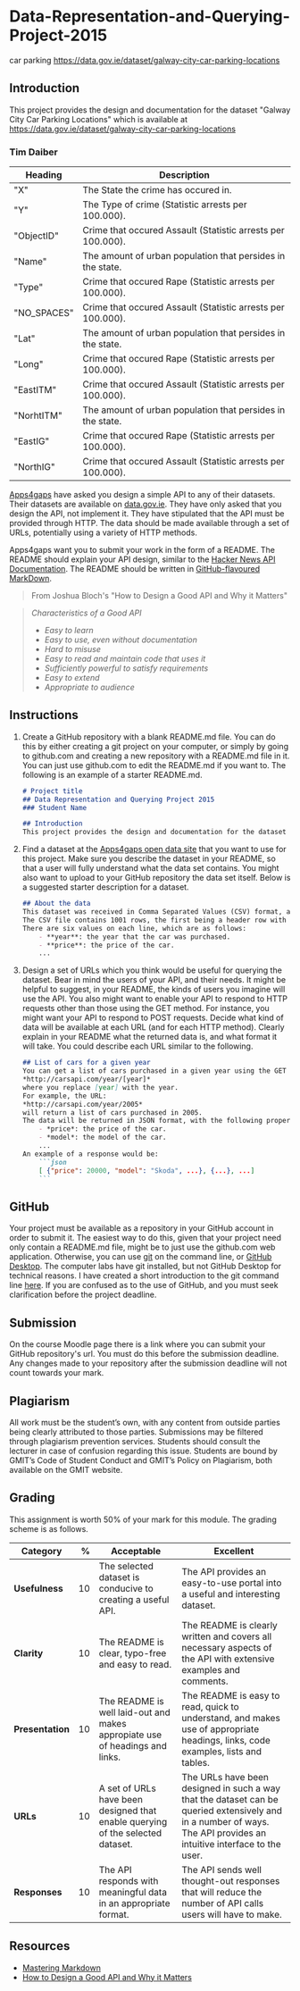 # Data-Representation-and-Querying-Project-2015

car parking
https://data.gov.ie/dataset/galway-city-car-parking-locations

## Introduction

This project provides the design and documentation for the dataset "Galway City Car Parking Locations" which is available at https://data.gov.ie/dataset/galway-city-car-parking-locations

### Tim Daiber


Heading | Description  
---------|-----------
"X" | The State the crime has occured in. 
"Y" | The Type of crime (Statistic arrests per 100.000).
"ObjectID" | Crime that occured Assault (Statistic arrests per 100.000).
"Name" | The amount of urban population that persides in the state.
"Type" | Crime that occured Rape (Statistic arrests per 100.000).
"NO_SPACES" | Crime that occured Assault (Statistic arrests per 100.000).
"Lat" | The amount of urban population that persides in the state.
"Long" | Crime that occured Rape (Statistic arrests per 100.000).
"EastITM" | Crime that occured Assault (Statistic arrests per 100.000).
"NorhtITM" | The amount of urban population that persides in the state.
"EastIG" | Crime that occured Rape (Statistic arrests per 100.000).
"NorthIG" | Crime that occured Assault (Statistic arrests per 100.000).


[Apps4gaps](http://apps4gaps.ie/) have asked you design a simple API to any of their datasets.
Their datasets are available on [data.gov.ie](https://data.gov.ie/data).
They have only asked that you design the API, not implement it.
They have stipulated that the API must be provided through HTTP.
The data should be made available through a set of URLs, potentially using a variety of HTTP methods.

Apps4gaps want you to submit your work in the form of a README.
The README should explain your API design, similar to the [Hacker News API Documentation](https://github.com/HackerNews/API/blob/master/README.md).
The README should be written in [GitHub-flavoured](https://help.github.com/articles/github-flavored-markdown/) [MarkDown](https://help.github.com/articles/markdown-basics/).

> From Joshua Bloch's "How to Design a Good API and Why it Matters"

> *Characteristics of a Good API*
> - *Easy to learn*
> - *Easy to use, even without documentation*
> - *Hard to misuse*
> - *Easy to read and maintain code that uses it*
> - *Sufficiently powerful to satisfy requirements*
> - *Easy to extend*
> - *Appropriate to audience*


## Instructions
1. Create a GitHub repository with a blank README.md file.
You can do this by either creating a git project on your computer, or simply by going to github.com and creating a new repository with a README.md file in it.
You can just use github.com to edit the README.md if you want to.
The following is an example of a starter README.md.
    
    ```markdown
    # Project title
    ## Data Representation and Querying Project 2015
    ### Student Name
    
    ## Introduction
    This project provides the design and documentation for the dataset "Dataset title" which is available at [data.gov.ie](http://data.gov.ie)...
    ```
    
1. Find a dataset at the [Apps4gaps open data site](https://data.gov.ie/data) that you want to use for this project.
Make sure you describe the dataset in your README, so that a user will fully understand what the data set contains.
You might also want to upload to your GitHub repository the data set itself.
Below is a suggested starter description for a dataset.

    ```markdown
    ## About the data
    This dataset was received in Comma Separated Values (CSV) format, and was downloaded from [*insert page name*](insert url).
    The CSV file contains 1001 rows, the first being a header row with the names of each field.
    There are six values on each line, which are as follows:
        - **year**: the year that the car was purchased.
        - **price**: the price of the car.
        ...
    ```
    
1. Design a set of URLs which you think would be useful for querying the dataset.
Bear in mind the users of your API, and their needs.
It might be helpful to suggest, in your README, the kinds of users you imagine will use the API.
You also might want to enable your API to respond to HTTP requests other than those using the GET method.
For instance, you might want your API to respond to POST requests.
Decide what kind of data will be available at each URL (and for each HTTP method).
Clearly explain in your README what the returned data is, and what format it will take.
You could describe each URL similar to the following.
    
    ```markdown
    ## List of cars for a given year
    You can get a list of cars purchased in a given year using the GET method at the following URL:
    *http://carsapi.com/year/[year]*
    where you replace [year] with the year.
    For example, the URL:
    *http://carsapi.com/year/2005*
    will return a list of cars purchased in 2005.
    The data will be returned in JSON format, with the following properties for each car:
        - *price*: the price of the car.
        - *model*: the model of the car.
        ...
    An example of a response would be:
        ```json
        [ {"price": 20000, "model": "Skoda", ...}, {...}, ...]
        ```
    ```
    
## GitHub
Your project must be available as a repository in your GitHub account in order to submit it.
The easiest way to do this, given that your project need only contain a README.md file, might be to just use the github.com web application.
Otherwise, you can use [git](https://git-scm.com/) on the command line, or [GitHub Desktop](https://desktop.github.com/).
The computer labs have git installed, but not GitHub Desktop for technical reasons.
I have created a short introduction to the git command line [here](https://github.com/ianmcloughlin/git-basics/).
If you are confused as to the use of GitHub, and you must seek clarification before the project deadline.

## Submission
On the course Moodle page there is a link where you can submit your GitHub repository's url.
You must do this before the submission deadline.
Any changes made to your repository after the submission deadline will not count towards your mark.

## Plagiarism
All work must be the student’s own, with any content from outside parties being clearly attributed to those parties.
Submissions may be filtered through plagiarism prevention services.
Students should consult the lecturer in case of confusion regarding this issue.
Students are bound by GMIT’s Code of Student Conduct and GMIT’s Policy on Plagiarism, both available on the GMIT website.

## Grading
This assignment is worth 50% of your mark for this module.
The grading scheme is as follows.


Category | % | Acceptable | Excellent
---------|--:|------------|----------
**Usefulness** | 10 | The selected dataset is conducive to creating a useful API. | The API provides an easy-to-use portal into a useful and interesting dataset.
**Clarity** | 10 | The README is clear, typo-free and easy to read. | The README is clearly written and covers all necessary aspects of the API with extensive examples and comments.
**Presentation** | 10 | The README is well laid-out and makes appropiate use of headings and links. | The README is easy to read, quick to understand, and makes use of appropriate headings, links, code examples, lists and tables.
**URLs** | 10 | A set of URLs have been designed that enable querying of the selected dataset. | The URLs have been designed in such a way that the dataset can be queried extensively and in a number of ways. The API provides an intuitive interface to the user.
**Responses** | 10 | The API responds with meaningful data in an appropriate format. | The API sends well thought-out responses that will reduce the number of API calls users will have to make.

## Resources
- [Mastering Markdown](https://guides.github.com/features/mastering-markdown/)
- [How to Design a Good API and Why it Matters](http://lcsd05.cs.tamu.edu/slides/keynote.pdf)

